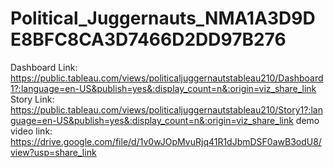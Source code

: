 # Political_Juggernauts_NMA1A3D9DE8BFC8CA3D7466D2DD97B276
Dashboard Link: https://public.tableau.com/views/politicaljuggernautstableau210/Dashboard1?:language=en-US&publish=yes&:display_count=n&:origin=viz_share_link
Story Link: https://public.tableau.com/views/politicaljuggernautstableau210/Story1?:language=en-US&publish=yes&:display_count=n&:origin=viz_share_link
demo video link: https://drive.google.com/file/d/1v0wJOpMvuRjq41R1dJbmDSF0awB3odU8/view?usp=share_link
